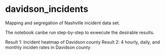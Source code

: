 # davidson_incidents

Mapping and segregation of Nashville incident data set.

The notebook canbe run step-by-step to exwecute the desirable results.

Result 1: Incident heatmap of Davidson county
Result 2: 4 hourly, daily, and monthly inciden rates in Davidson county
